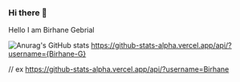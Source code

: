 ### Hi there 👋
Hello I am Birhane Gebrial

![Anurag's GitHub stats](https://github-readme-stats.vercel.app/api?username=Birhane-G&show_icons=true&theme=radical)
https://github-stats-alpha.vercel.app/api/?username={Birhane-G}

// ex
https://github-stats-alpha.vercel.app/api/?username=Birhane
